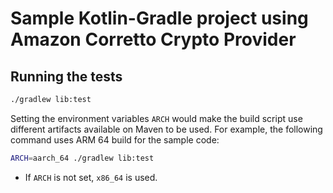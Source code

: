 # Sample Kotlin-Gradle project using Amazon Corretto Crypto Provider

## Running the tests

 ```bash
 ./gradlew lib:test
 ```

Setting the environment variables `ARCH` would make the build script use
different artifacts available on Maven to be used. For example, the following command
uses ARM 64 build for the sample code:

```bash
ARCH=aarch_64 ./gradlew lib:test
```

* If `ARCH` is not set, `x86_64` is used.